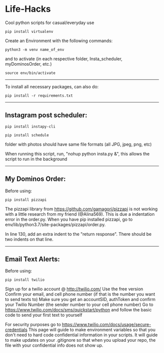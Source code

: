 # Life-Hacks
Cool python scripts for casual/everyday use

``
pip install virtualenv
``

Create an Environment with the following commands:

``
python3 -m venv name_of_env
``

and to activate (in each respective folder, Insta_scheduler, myDominosOrder, etc.)

``
source env/bin/activate
``

_____________________________________________________

To install all necessary packages, can also do:

``
pip install -r requirements.txt
``


-----------------------------------------------------

## Instagram post scheduler:

``
pip install instapy-cli
``

``
pip install schedule
``

folder with photos should have same file formats (all JPG, jpeg, png, etc)


When running this script, run, "nohup python insta.py &", this allows the script to run in the background

-----------------------------------------------------

## My Dominos Order: 

Before using:

``
pip install pizzapi
``

The pizzapi library from https://github.com/gamagori/pizzapi is not working with a little research from my friend (@Alina569). This is due a indentation error in the order.py.
When you have pip installed pizzapi, go to env/lib/python3.7/site-packages/pizzapi/order.py.

In line 130, add an extra indent to the "return response". There should be two indents on that line.

-----------------------------------------------------
## Email Text Alerts:

Before using:

``
pip install twilio
``

Sign up for a twilio account @ http://twilio.com/ 
Use the free version
Confirm your email, and cell phone number (if that is the number you want to send texts to)
Make sure you get an accountSID, authToken and confirm your Twilio Number (the sender number to your cell phone number)
Go to https://www.twilio.com/docs/sms/quickstart/python and follow the basic code to send your first text to yourself

For security purposes go to https://www.twilio.com/docs/usage/secure-credentials
This page will guide to make environment variables so that you don't need to hard code confidential information in your scripts. It will guide to make updates on your .gitignore so that when you upload your repo, the file with your confidential info does not show up.
